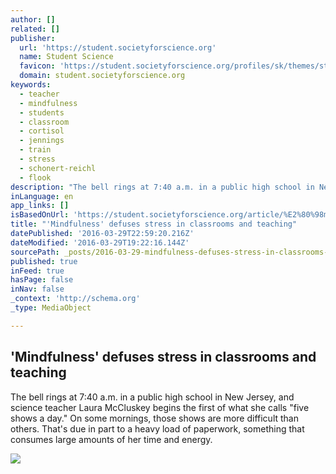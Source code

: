 ```yaml
---
author: []
related: []
publisher:
  url: 'https://student.societyforscience.org'
  name: Student Science
  favicon: 'https://student.societyforscience.org/profiles/sk/themes/student/favicon.ico'
  domain: student.societyforscience.org
keywords:
  - teacher
  - mindfulness
  - students
  - classroom
  - cortisol
  - jennings
  - train
  - stress
  - schonert-reichl
  - flook
description: "The bell rings at 7:40 a.m. in a public high school in New Jersey, and science teacher Laura McCluskey begins the first of what she calls \"five shows a day.\" On some mornings, those shows are more difficult than others. That's due in part to a heavy load of paperwork, something that consumes large amounts of her time and energy."
inLanguage: en
app_links: []
isBasedOnUrl: 'https://student.societyforscience.org/article/%E2%80%98mindfulness%E2%80%99-defuses-stress-classrooms-and-teaching?mode=topic&context=39'
title: "'Mindfulness' defuses stress in classrooms and teaching"
datePublished: '2016-03-29T22:59:20.216Z'
dateModified: '2016-03-29T19:22:16.144Z'
sourcePath: _posts/2016-03-29-mindfulness-defuses-stress-in-classrooms-and-teaching.md
published: true
inFeed: true
hasPage: false
inNav: false
_context: 'http://schema.org'
_type: MediaObject

---
```

<article style=""><h1>'Mindfulness' defuses stress in classrooms and teaching</h1><p>The bell rings at 7:40 a.m. in a public high school in New Jersey, and science teacher Laura McCluskey begins the first of what she calls "five shows a day." On some mornings, those shows are more difficult than others. That's due in part to a heavy load of paperwork, something that consumes large amounts of her time and energy.</p><img src="https://student.societyforscience.org/sites/student.societyforscience.org/files/2016/03/main/articles/mindfulness-teachers-header.jpg" /></article>